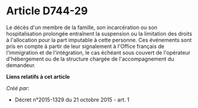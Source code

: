 # Article D744-29

Le décès d'un membre de la famille, son incarcération ou son hospitalisation prolongée entraînent la suspension ou la
limitation des droits à l'allocation pour la part imputable à cette personne. Ces événements sont pris en compte à partir de
leur signalement à l'Office français de l'immigration et de l'intégration, le cas échéant sous couvert de l'opérateur
d'hébergement ou de la structure chargée de l'accompagnement du demandeur.

**Liens relatifs à cet article**

_Créé par_:

  - Décret n°2015-1329 du 21 octobre 2015 - art. 1
